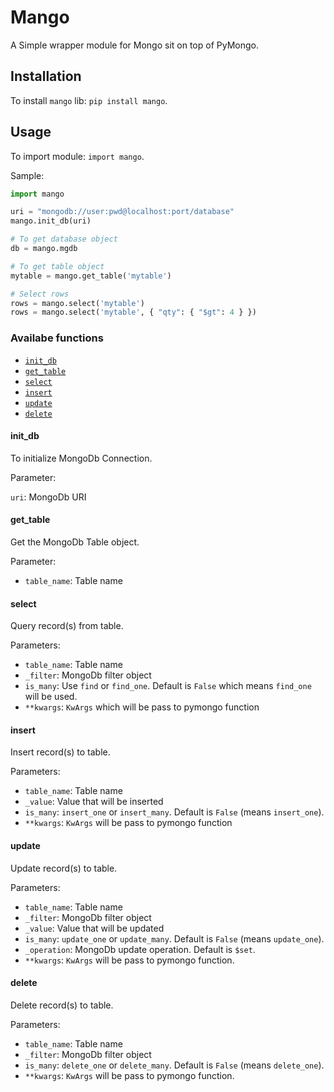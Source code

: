 # Mango

A Simple wrapper module for Mongo sit on top of PyMongo.



## Installation

To install `mango` lib: `pip install mango`.



## Usage

To import module: `import mango`.

Sample:
```python
import mango

uri = "mongodb://user:pwd@localhost:port/database"
mango.init_db(uri)

# To get database object
db = mango.mgdb

# To get table object
mytable = mango.get_table('mytable')

# Select rows
rows = mango.select('mytable')
rows = mango.select('mytable', { "qty": { "$gt": 4 } })
```

### Availabe functions

- [`init_db`](#init_db)
- [`get_table`](#get_table)
- [`select`](#select)
- [`insert`](#insert)
- [`update`](#update)
- [`delete`](#delete)


#### init_db

To initialize MongoDb Connection.

Parameter:

`uri`: MongoDb URI


#### get_table

Get the MongoDb Table object.

Parameter:

- `table_name`: Table name


#### select

Query record(s) from table.

Parameters:

- `table_name`: Table name
- `_filter`: MongoDb filter object
- `is_many`: Use `find` or `find_one`. Default is `False` which means `find_one` will be used.
- `**kwargs`: `KwArgs` which will be pass to pymongo function


#### insert

Insert record(s) to table.

Parameters:
- `table_name`: Table name
- `_value`: Value that will be inserted
- `is_many`: `insert_one` or `insert_many`. Default is `False` (means `insert_one`).
- `**kwargs`: `KwArgs` will be pass to pymongo function


#### update

Update record(s) to table.

Parameters:

- `table_name`: Table name
- `_filter`: MongoDb filter object
- `_value`: Value that will be updated
- `is_many`: `update_one` or `update_many`. Default is `False` (means `update_one`).
- `_operation`: MongoDb update operation. Default is `$set`.
- `**kwargs`: `KwArgs` will be pass to pymongo function.


#### delete

Delete record(s) to table.

Parameters:

- `table_name`: Table name
- `_filter`: MongoDb filter object
- `is_many`: `delete_one` or `delete_many`. Default is `False` (means `delete_one`).
- `**kwargs`: `KwArgs` will be pass to pymongo function.
